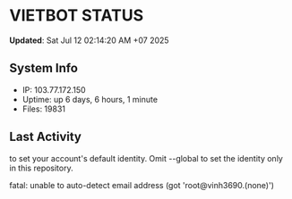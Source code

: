 # VIETBOT STATUS
**Updated**: Sat Jul 12 02:14:20 AM +07 2025

## System Info
- IP: 103.77.172.150
- Uptime: up 6 days, 6 hours, 1 minute
- Files: 19831

## Last Activity

to set your account's default identity.
Omit --global to set the identity only in this repository.

fatal: unable to auto-detect email address (got 'root@vinh3690.(none)')
